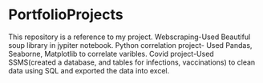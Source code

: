 # PortfolioProjects
This repository is a reference to my project.
Webscraping-Used Beautiful soup library in jypiter notebook.
Python correlation project- Used Pandas, Seaborne, Matplotlib to correlate varibles.
Covid project-Used SSMS(created a database, and tables for infections, vaccinations) to clean data using SQL and exported the data into excel. 
